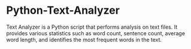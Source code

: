 # Python-Text-Analyzer
Text Analyzer is a Python script that performs analysis on text files. It provides various statistics such as word count, sentence count, average word length, and identifies the most frequent words in the text.
